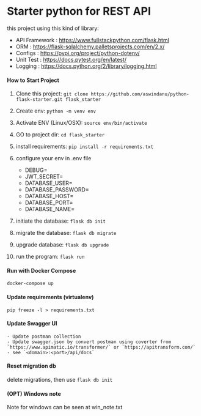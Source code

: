 # Starter python for REST API

this project using this kind of library:
* API Framework : https://www.fullstackpython.com/flask.html
* ORM : https://flask-sqlalchemy.palletsprojects.com/en/2.x/
* Configs : https://pypi.org/project/python-dotenv/
* Unit Test : https://docs.pytest.org/en/latest/
* Logging : https://docs.python.org/2/library/logging.html

#### How to Start Project
1. Clone this project:
    ```git clone https://github.com/aswindanu/python-flask-starter.git flask_starter```

2. Create env:
    ```python -m venv env```

3. Activate ENV (Linux/OSX):
    ```source env/bin/activate```

4. GO to project dir:
    ```cd flask_starter```

5. install requirements:
    ```pip install -r requirements.txt```

6. configure your env in .env file

    - DEBUG=
    - JWT_SECRET=
    - DATABASE_USER=
    - DATABASE_PASSWORD=
    - DATABASE_HOST=
    - DATABASE_PORT=
    - DATABASE_NAME=

7. initiate the database:
    ```flask db init```

8. migrate the database:
    ```flask db migrate```

9. upgrade database:
    ```flask db upgrade```

10. run the program:
    ```flask run```

#### Run with Docker Compose
```docker-compose up```

#### Update requirements (virtualenv)
```pip freeze -l > requirements.txt```

#### Update Swagger UI

    - Update postman collection
    - Update swagger.json by convert postman using coverter from `https://www.apimatic.io/transformer/` or `https://apitransform.com/`
    - see `<domain>:<port>/api/docs`

#### Reset migration db
delete migrations, then use ```flask db init```

#### (OPT) Windows note
Note for windows can be seen at win_note.txt
